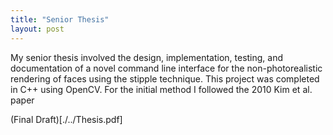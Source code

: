 ```yaml
---
title: "Senior Thesis"
layout: post
---
```


My senior thesis involved the design, implementation, testing, and documentation of a novel command line interface for the non-photorealistic rendering of faces using the stipple technique. This project was completed in C++ using OpenCV. For the initial method I followed the 2010 Kim et al. paper

(Final Draft)[./../Thesis.pdf]
